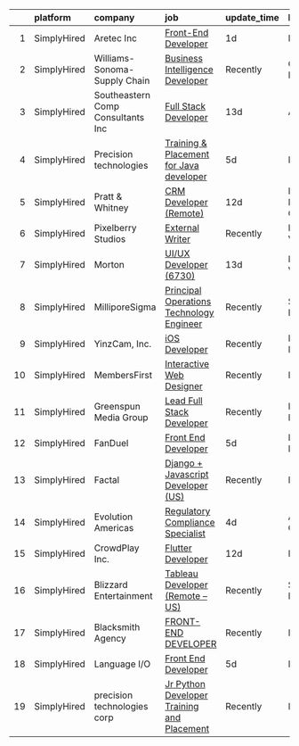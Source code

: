 

|    | platform    | company                           | job                                                                                                                                                          | update_time   | location            |
|---:|:------------|:----------------------------------|:-------------------------------------------------------------------------------------------------------------------------------------------------------------|:--------------|:--------------------|
|  1 | SimplyHired | Aretec Inc                        | [Front-End Developer](https://www.simplyhired.com/job/OP0-VH7EMmJpHuPJR2NszMBm75D3v7YmCh7BFgqlhERQDIWj_A0mFw?q=interactive+developer)                        | 1d            | Remote              |
|  2 | SimplyHired | Williams-Sonoma-Supply Chain      | [Business Intelligence Developer](https://www.simplyhired.com/job/DOVrNdSlXpxMLIOMaFU1urU270XPD1XK-hW-H29mE6_ao4t7523Owg?q=interactive+developer)            | Recently      | Olive Branch, MS    |
|  3 | SimplyHired | Southeastern Comp Consultants Inc | [Full Stack Developer](https://www.simplyhired.com/job/Nx0a-a36lgdWMVH59IFf8NmraQDOLRLDHTFYNDUBbvtIHOVLdPSkQg?q=interactive+developer)                       | 13d           | Austin, TX          |
|  4 | SimplyHired | Precision technologies            | [Training & Placement for Java developer](https://www.simplyhired.com/job/WOrAA5i-yLqeM96QeGOU1BLeMgH0WuQDOHdozrnxP-OipbWmWD7Lkw?q=interactive+developer)    | 5d            | Remote              |
|  5 | SimplyHired | Pratt & Whitney                   | [CRM Developer (Remote)](https://www.simplyhired.com/job/5hVc0wEYceEl1dbLoCQrCNF_OF6EsKfH45RGOk2C2NuhnDGFciASYw?q=interactive+developer)                     | 12d           | East Hartford, CT   |
|  6 | SimplyHired | Pixelberry Studios                | [External Writer](https://www.simplyhired.com/job/rPywX1e11ANu8J3rvfPSjT7w5bBDSmDglyPyne_9hrecurU4oOH08Q?q=interactive+developer)                            | Recently      | Mountain View, CA   |
|  7 | SimplyHired | Morton                            | [UI/UX Developer (6730)](https://www.simplyhired.com/job/ApU3qWho9t6H3KkXF5QyoJF4sStxAFqQg-Ec-X2DvLhoVqn8E7MW5w?q=interactive+developer)                     | 13d           | Henrico, VA         |
|  8 | SimplyHired | MilliporeSigma                    | [Principal Operations Technology Engineer](https://www.simplyhired.com/job/bcZQJ0Lc1D77pF3hSF2Pg_rY8XJ5ZD6p5qBEu5B8Jsc4nOoBE6KbjA?q=interactive+developer)   | Recently      | Sheboygan Falls, WI |
|  9 | SimplyHired | YinzCam, Inc.                     | [iOS Developer](https://www.simplyhired.com/job/O7s3dealHuxhU0MGhoaMnfOJziqVEUTHKEJtlDWUSPF8S_dqWf-8-Q?q=interactive+developer)                              | Recently      | Pittsburgh, PA      |
| 10 | SimplyHired | MembersFirst                      | [Interactive Web Designer](https://www.simplyhired.com/job/BApHw7JGz5-TXEuoNQo_xTM4-1lhJYJe2kJ5_qyxwtF_akJ0pzfOFA?q=interactive+developer)                   | Recently      | Remote              |
| 11 | SimplyHired | Greenspun Media Group             | [Lead Full Stack Developer](https://www.simplyhired.com/job/n_nuO9EKR7RSYUOMoPE4fpS7DReROLopUlqXkT3rk_QRSjLH1nJsIw?q=interactive+developer)                  | Recently      | Henderson, NV       |
| 12 | SimplyHired | FanDuel                           | [Front End Developer](https://www.simplyhired.com/job/FyfzLiIEzW1982bLhuDBOw-3gKwCsljRHXApOrXrEMocs-EkmWNPtA?q=interactive+developer)                        | 5d            | New York, NY        |
| 13 | SimplyHired | Factal                            | [Django + Javascript Developer (US)](https://www.simplyhired.com/job/xSUW31coVq_Ud40LWleD_wiSXopxXqTzUgSorPZk4TgAGJoxkIGhTw?q=interactive+developer)         | Recently      | Remote              |
| 14 | SimplyHired | Evolution Americas                | [Regulatory Compliance Specialist](https://www.simplyhired.com/job/hsjrR64Q0GHe_g3nRyxTHoHEydu_XA4m67lr0SY_0ynsEUGUwoNQiw?q=interactive+developer)           | 4d            | Atlantic City, NJ   |
| 15 | SimplyHired | CrowdPlay Inc.                    | [Flutter Developer](https://www.simplyhired.com/job/BXtYk3dOcbyFr82InPxFD7W3mE7ND4jBdF2CuRhLf2omXeNk2Khrzg?q=interactive+developer)                          | 12d           | Remote              |
| 16 | SimplyHired | Blizzard Entertainment            | [Tableau Developer (Remote – US)](https://www.simplyhired.com/job/31wXNnDLl9d26_yS5SsrUVeEUcBZb-rQsZLcxoCElNK5oefNxOBx2g?q=interactive+developer)            | Recently      | Santa Monica, CA    |
| 17 | SimplyHired | Blacksmith Agency                 | [FRONT-END DEVELOPER](https://www.simplyhired.com/job/H9_cI43otRKm7Ijfd0f2AdqfCFAB9oXLc1nSUFX9fcNb-ng7o6Cd3Q?q=interactive+developer)                        | Recently      | Remote              |
| 18 | SimplyHired | Language I/O                      | [Front End Developer](https://www.simplyhired.com/job/NsRaIkp-hYAc_fwvuDS9TZUZMqQEru_gLbJdc1jW3jJRXv8KdPWarw?q=interactive+developer)                        | 5d            | Remote              |
| 19 | SimplyHired | precision technologies corp       | [Jr Python Developer Training and Placement](https://www.simplyhired.com/job/jQ02Du2oqdFh6o3NYxSUtAAdW-jRLV3XlbfnXWt5beHThe_GtSmqVg?q=interactive+developer) | Recently      | Remote              |
